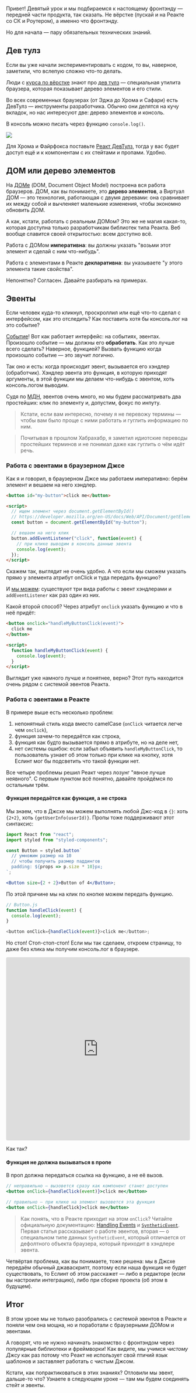 Привет! Девятый урок и мы подбираемся к настоящему фронтэнду — передней части продукта, так сказать. Не вёрстке (пускай и на Реакте со СК и Роутером), а именно что фронтэнду.

Но для начала — пару обязательных технических знаний.

## Дев тулз

Если вы уже начали экспериментировать с кодом, то вы, наверное, заметили, что вслепую сложно что-то делать.

Люди с [курса по вёрстке](https://erodionov.ru/courses/verstka) знают про [дев тулз](https://developers.google.com/web/tools/chrome-devtools/) — специальная утилита браузера, которая показывает дерево элементов и его стили.

Во всех современных браузерах (от Эджа до Хрома и Сафари) есть ДевТулз — инструменты разработчика. Обычно они делятся на кучу вкладок, но нас интересуют две: дерево элементов и консоль.

В консоль можно писать через функцию `console.log()`.

![](https://i.imgur.com/NWwEdQI.png)

Для Хрома и Файрфокса поставьте [Реакт ДевТулз](https://github.com/facebook/react-devtools), тогда у вас будет доступ ещё и к компонентам с их стейтами и пропами. Удобно.

## ДОМ или дерево элементов

На [ДОМе](https://developer.mozilla.org/en-US/docs/Web/API/Document_Object_Model/Introduction) (DOM, Document Object Model) построена вся работа браузеров. ДОМ, как вы понимаете, это **дерево элементов**, а Виртуал ДОМ — это технология, работающая с двумя деревами: она сравнивает их между собой и вычленяет маленькие изменения, чтобы экономно обновить ДОМ.

А как, кстати, работать с реальным ДОМом? Это же не магия какая-то, которая доступна только разработчикам библиотек типа Реакта. Веб вообще славится своей открытостью: всем доступно всё.

Работа с ДОМом **императивна**: вы должны указать "возьми этот элемент и сделай с ним что-нибудь".

Работа с элементами в Реакте **декларативна**: вы указываете "у этого элемента такие свойства".

Непонятно? Согласен. Давайте разбирать на примерах.

## Эвенты

Если человек куда-то кликнул, проскроллил или ещё что-то сделал с интерфейсом, как это отследить? Как поставить хотя бы консоль.лог на это событие?

[Событие](https://developer.mozilla.org/en-US/docs/Web/Events)! Вот как работает интерфейс: на событиях, эвентах. Произошло событие — мы должны его **обработать**. Как это лучше всего сделать? Наверное, функцией? Вызвать функцию когда произошло событие — это звучит логично.

Так оно и есть: когда происходит эвент, вызывается его хэндлер (обработчик). Хэндлер эвента это функция, в которую приходят аргументы, в этой функции мы делаем что-нибудь с эвентом, хоть консоль.логом выводим.

Судя по [МДН](https://developer.mozilla.org/en-US/docs/Web/Events), эвентов очень много, но мы будем рассматривать два простейших: клик по элементу и, допустим, фокус по инпуту.

> Кстати, если вам интересно, почему я не перевожу термины — чтобы вам было проще с ними работать и гуглить информацию по ним.

> Почитывая в прошлом Хабрахабр, я заметил идиотские переводы простейших терминов и не понимал даже как гуглить о чём идёт речь.

### Работа с эвентами в браузерном Джсе

Как я и говорил, в браузерном Джсе мы работаем императивно: берём элемент и вешаем на него хэндлер.

```html
<button id="my-button">click me</button>

<script>
  // ищем элемент через document.getElementById()
  // https://developer.mozilla.org/en-US/docs/Web/API/Document/getElementById
  const button = document.getElementById("my-button");

  // вешаем на него клик
  button.addEventListener("click", function(event) {
    // при клике выводим в консоль данные эвента
    console.log(event);
  });
</script>
```

Скажем так, выглядит не очень удобно. А что если мы сможем указать прямо у элемента атрибут onClick и туда передать функцию?

И [мы можем](https://developer.mozilla.org/en-US/docs/Web/API/Document_Object_Model/Events): существуют три вида работы с эвент хэндлерами и `addEventListener` как раз один из них.

Какой второй способ? Через атрибут `onclick` указать функцию и что в неё придёт:

```html
<button onclick="handleMyButtonClick(event)">
  click me
</button>

<script>
  function handleMyButtonClick(event) {
    console.log(event);
  }
</script>
```

Выглядит уже намного лучше и понятнее, верно? Этот путь находится очень рядом с системой эвентов Реакта.

### Работа с эвентами в Реакте

В примере выше есть несколько проблем:

1.  непонятный стиль кода вместо camelCase (`onClick` читается легче чем `onclick`),
2.  функция зачем-то передаётся как строка,
3.  функция как будто вызывается прямо в атрибуте, но на деле нет,
4.  нет системы ошибок: если забыл объявить `handleMyButtonClick`, то пользователь узнает об этом только при клике на кнопку, хотя Еслинт мог бы подсветить что такой функции нет.

Все четыре проблемы решил Реакт через лозунг "явное лучше неявного". С первым пунктом всё понятно, давайте пройдёмся по остальным трём.

#### Функция передаётся как функция, а не строка

Мы знаем, что в Джсхе мы можем выполнять любой Джс-код в `{}`: хоть `{2+2}`, хоть `{getUserInfo(userId)}`. Пропы тоже поддерживают этот синтаксис:

```jsx
import React from "react";
import styled from "styled-components";

const Button = styled.button`
  // умножим размер на 10
  // чтобы получить размер паддингов
  padding: ${props => p.size * 10}px;
`;

<Button size={2 + 2}>Button of 4</Button>;
```

По этой причине мы на клик по кнопке можем передать функцию.

```js
// Button.js
function handleClick(event) {
  console.log(event);
}

<button onClick={handleClick(event)}>click me</button>;
```

Но стоп! Стоп-стоп-стоп! Если мы так сделаем, откроем страницу, то даже без клика мы получим консоль.лог в браузере.

<iframe src="https://codesandbox.io/embed/k3kp4l0p8v" style="width:100%; height:500px; border:0; border-radius: 4px; overflow:hidden;" sandbox="allow-modals allow-forms allow-popups allow-scripts allow-same-origin"></iframe>

Как так?

#### Функция не должна вызываться в пропе

В проп должна передаться ссылка на функцию, а не её вызов.

```jsx
// неправильно — вызовется сразу как компонент станет доступен
<button onClick={handleClick(event)}>click me</button>

// правильно — при клике на элемент вызовется эта функция
<button onClick={handleClick}>click me</button>
```

> Как понять, что в Реакте приходит на этом `onClick`? Читайте официальную документацию: [Handling Events](https://reactjs.org/docs/handling-events.html) и [`SyntheticEvent`](https://reactjs.org/docs/events.html).
> Первая статья рассказывает о работе эвентов, вторая — о специальном типе данных `SyntheticEvent`, который отличается от дефолтного объекта браузера, который приходит в хэндлере эвента.

Четвёртая проблема, как вы понимаете, тоже решена: мы в Джсхе передаём обычный джаваскрипт, поэтому если наша функция не будет существовать, то Еслинт об этом расскажет — либо в редакторе (если вы настроили интеграцию), либо при сборке проекта (об этом в будущем).

## Итог

В этом уроке мы не только разобрались с системой эвентов в Реакте и поняли чем она мощна, но и поработали с браузерными ДОМом и эвентами.

А говорят, что не нужно начинать знакомство с фронтэндом через популярные библиотеки и фреймворки! Как видите, мы учимся _чистому Джсу_ как раз потому что Реакт не использует свой птичий язык шаблонов и заставляет работать с чистым Джсом.

Кстати, как попрактиковаться в этих знаниях? Отловили мы эвент, дальше-то что? Узнаете в следующем уроке — там мы будем соединять стейт и эвенты.
